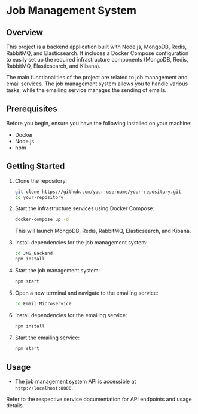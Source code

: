 # Job Management System

## Overview

This project is a backend application built with Node.js, MongoDB, Redis, RabbitMQ, and Elasticsearch. It includes a Docker Compose configuration to easily set up the required infrastructure components (MongoDB, Redis, RabbitMQ, Elasticsearch, and Kibana).

The main functionalities of the project are related to job management and email services. The job management system allows you to handle various tasks, while the emailing service manages the sending of emails.

## Prerequisites

Before you begin, ensure you have the following installed on your machine:

- Docker
- Node.js
- npm

## Getting Started

1. Clone the repository:

    ```bash
    git clone https://github.com/your-username/your-repository.git
    cd your-repository
    ```

2. Start the infrastructure services using Docker Compose:

    ```bash
    docker-compose up -d
    ```

   This will launch MongoDB, Redis, RabbitMQ, Elasticsearch, and Kibana.

3. Install dependencies for the job management system:

    ```bash
    cd JMS_Backend
    npm install
    ```

4. Start the job management system:

    ```bash
    npm start
    ```

5. Open a new terminal and navigate to the emailing service:

    ```bash
    cd Email_Microservice
    ```

6. Install dependencies for the emailing service:

    ```bash
    npm install
    ```

7. Start the emailing service:

    ```bash
    npm start
    ```

## Usage

- The job management system API is accessible at `http://localhost:8000`.



Refer to the respective service documentation for API endpoints and usage details.


